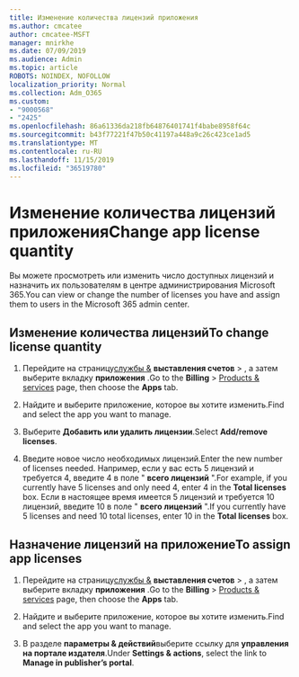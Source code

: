 ```yaml
---
title: Изменение количества лицензий приложения
ms.author: cmcatee
author: cmcatee-MSFT
manager: mnirkhe
ms.date: 07/09/2019
ms.audience: Admin
ms.topic: article
ROBOTS: NOINDEX, NOFOLLOW
localization_priority: Normal
ms.collection: Adm_O365
ms.custom:
- "9000568"
- "2425"
ms.openlocfilehash: 86a61336da218fb64876401741f4babe8958f64c
ms.sourcegitcommit: b43f77221f47b50c41197a448a9c26c423ce1ad5
ms.translationtype: MT
ms.contentlocale: ru-RU
ms.lasthandoff: 11/15/2019
ms.locfileid: "36519780"
---
```

# <a name="change-app-license-quantity"></a><span data-ttu-id="e91a8-102">Изменение количества лицензий приложения</span><span class="sxs-lookup"><span data-stu-id="e91a8-102">Change app license quantity</span></span>

<span data-ttu-id="e91a8-103">Вы можете просмотреть или изменить число доступных лицензий и назначить их пользователям в центре администрирования Microsoft 365.</span><span class="sxs-lookup"><span data-stu-id="e91a8-103">You can view or change the number of licenses you have and assign them to users in the Microsoft 365 admin center.</span></span> 

## <a name="to-change-license-quantity"></a><span data-ttu-id="e91a8-104">Изменение количества лицензий</span><span class="sxs-lookup"><span data-stu-id="e91a8-104">To change license quantity</span></span>

1. <span data-ttu-id="e91a8-105">Перейдите на страницу[службы &](https://go.microsoft.com/fwlink/p/?linkid=842054) **выставления счетов** > , а затем выберите вкладку **приложения** .</span><span class="sxs-lookup"><span data-stu-id="e91a8-105">Go to the **Billing** > [Products & services](https://go.microsoft.com/fwlink/p/?linkid=842054) page, then choose the **Apps** tab.</span></span>

2. <span data-ttu-id="e91a8-106">Найдите и выберите приложение, которое вы хотите изменить.</span><span class="sxs-lookup"><span data-stu-id="e91a8-106">Find and select the app you want to manage.</span></span>  

3. <span data-ttu-id="e91a8-107">Выберите **Добавить или удалить лицензии**.</span><span class="sxs-lookup"><span data-stu-id="e91a8-107">Select **Add/remove licenses**.</span></span>

4. <span data-ttu-id="e91a8-108">Введите новое число необходимых лицензий.</span><span class="sxs-lookup"><span data-stu-id="e91a8-108">Enter the new number of licenses needed.</span></span> <span data-ttu-id="e91a8-109">Например, если у вас есть 5 лицензий и требуется 4, введите 4 в поле " **всего лицензий** ".</span><span class="sxs-lookup"><span data-stu-id="e91a8-109">For example, if you currently have 5 licenses and only need 4, enter 4 in the **Total licenses** box.</span></span> <span data-ttu-id="e91a8-110">Если в настоящее время имеется 5 лицензий и требуется 10 лицензий, введите 10 в поле " **всего лицензий** ".</span><span class="sxs-lookup"><span data-stu-id="e91a8-110">If you currently have 5 licenses and need 10 total licenses, enter 10 in the **Total licenses** box.</span></span>

## <a name="to-assign-app-licenses"></a><span data-ttu-id="e91a8-111">Назначение лицензий на приложение</span><span class="sxs-lookup"><span data-stu-id="e91a8-111">To assign app licenses</span></span>

1. <span data-ttu-id="e91a8-112">Перейдите на страницу[службы &](https://go.microsoft.com/fwlink/p/?linkid=842054) **выставления счетов** > , а затем выберите вкладку **приложения** .</span><span class="sxs-lookup"><span data-stu-id="e91a8-112">Go to the **Billing** > [Products & services](https://go.microsoft.com/fwlink/p/?linkid=842054) page, then choose the **Apps** tab.</span></span>

2. <span data-ttu-id="e91a8-113">Найдите и выберите приложение, которое вы хотите изменить.</span><span class="sxs-lookup"><span data-stu-id="e91a8-113">Find and select the app you want to manage.</span></span>  

3. <span data-ttu-id="e91a8-114">В разделе **параметры & действий**выберите ссылку для **управления на портале издателя**.</span><span class="sxs-lookup"><span data-stu-id="e91a8-114">Under **Settings & actions**, select the link to **Manage in publisher’s portal**.</span></span>